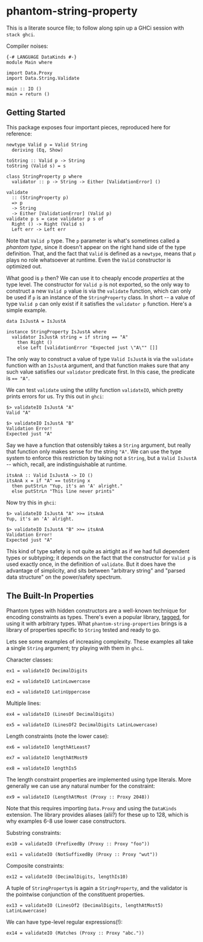 phantom-string-property
=======================

This is a literate source file; to follow along spin up a GHCi session
with `stack ghci`.

Compiler noises:

``` {.sourceCode .literate .haskell}
{-# LANGUAGE DataKinds #-}
module Main where

import Data.Proxy
import Data.String.Validate

main :: IO ()
main = return ()
```

Getting Started
---------------

This package exposes four important pieces, reproduced here for
reference:

    newtype Valid p = Valid String
      deriving (Eq, Show)

    toString :: Valid p -> String
    toString (Valid s) = s

    class StringProperty p where
      validator :: p -> String -> Either [ValidationError] ()

    validate
      :: (StringProperty p)
      => p
      -> String
      -> Either [ValidationError] (Valid p)
    validate p s = case validator p s of
      Right () -> Right (Valid s)
      Left err -> Left err

Note that `Valid p` type. The `p` parameter is what's sometimes called a
*phantom type*, since it doesn't appear on the right hand side of the
type definition. That, and the fact that `Valid` is defined as a
`newtype`, means that `p` plays no role whatsoever at runtime. Even the
`Valid` constructor is optimized out.

What good is `p` then? We can use it to cheaply encode *properties* at
the type level. The constructor for `Valid p` is not exported, so the
only way to construct a new `Valid p` value is via the `validate`
function, which can only be used if `p` is an instance of the
`StringProperty` class. In short -- a value of type `Valid p` can only
exist if it satisfies the `validator p` function. Here's a simple
example.

``` {.sourceCode .literate .haskell}
data IsJustA = IsJustA

instance StringProperty IsJustA where
  validator IsJustA string = if string == "A"
    then Right ()
    else Left [validationError "Expected just \"A\"" []]
```

The only way to construct a value of type `Valid IsJustA` is via the
`validate` function with an `IsJustA` argument, and that function makes
sure that any such value satisfies our `validator` predicate first. In
this case, the predicate is `== "A"`.

We can test `validate` using the utility function `validateIO`, which
pretty prints errors for us. Try this out in `ghci`:

    $> validateIO IsJustA "A"
    Valid "A"

    $> validateIO IsJustA "B"
    Validation Error!
    Expected just "A"

Say we have a function that ostensibly takes a `String` argument, but
really that function only makes sense for the string `"A"`. We can use
the type system to enforce this restriction by taking not a `String`,
but a `Valid IsJustA` -- which, recall, are indistinguishable at
runtime.

``` {.sourceCode .literate .haskell}
itsAnA :: Valid IsJustA -> IO ()
itsAnA x = if "A" == toString x
  then putStrLn "Yup, it's an 'A' alright."
  else putStrLn "This line never prints"
```

Now try this in `ghci`:

    $> validateIO IsJustA "A" >>= itsAnA
    Yup, it's an 'A' alright.

    $> validateIO IsJustA "B" >>= itsAnA
    Validation Error!
    Expected just "A"

This kind of type safety is not quite as airtight as if we had full
dependent types or subtyping; it depends on the fact that the
constructor for `Valid p` is used exactly once, in the definition of
`validate`. But it does have the advantage of simplicity, and sits
between "arbitrary string" and "parsed data structure" on the
power/safety spectrum.

The Built-In Properties
-----------------------

Phantom types with hidden constructors are a well-known technique for
encoding constraints as types. There's even a popular library,
[tagged](http://hackage.haskell.org/package/tagged), for using it with
arbitrary types. What `phantom-string-properties` brings is a library of
properties specific to `String` tested and ready to go.

Lets see some examples of increasing complexity. These examples all take
a single `String` argument; try playing with them in `ghci`.

Character classes:

``` {.sourceCode .literate .haskell}
ex1 = validateIO DecimalDigits

ex2 = validateIO LatinLowercase

ex3 = validateIO LatinUppercase
```

Multiple lines:

``` {.sourceCode .literate .haskell}
ex4 = validateIO (LinesOf DecimalDigits)

ex5 = validateIO (LinesOf2 DecimalDigits LatinLowercase)
```

Length constraints (note the lower case):

``` {.sourceCode .literate .haskell}
ex6 = validateIO lengthAtLeast7

ex7 = validateIO lengthAtMost9

ex8 = validateIO lengthIs5
```

The length constraint properties are implemented using type literals.
More generally we can use any natural number for the constraint:

``` {.sourceCode .literate .haskell}
ex9 = validateIO (LengthAtMost (Proxy :: Proxy 2048))
```

Note that this requires importing `Data.Proxy` and using the `DataKinds`
extension. The library provides aliases (alii?) for these up to 128,
which is why examples 6-8 use lower case constructors.

Substring constraints:

``` {.sourceCode .literate .haskell}
ex10 = validateIO (PrefixedBy (Proxy :: Proxy "foo"))

ex11 = validateIO (NotSuffixedBy (Proxy :: Proxy "wut"))
```

Composite constraints:

``` {.sourceCode .literate .haskell}
ex12 = validateIO (DecimalDigits, lengthIs10)
```

A tuple of `StringProperty`s is again a `StringProperty`, and the
validator is the pointwise conjunction of the constituent properties.

``` {.sourceCode .literate .haskell}
ex13 = validateIO (LinesOf2 (DecimalDigits, lengthAtMost5) LatinLowercase)
```

We can have type-level regular expressions(!):

``` {.sourceCode .literate .haskell}
ex14 = validateIO (Matches (Proxy :: Proxy "abc."))
```
